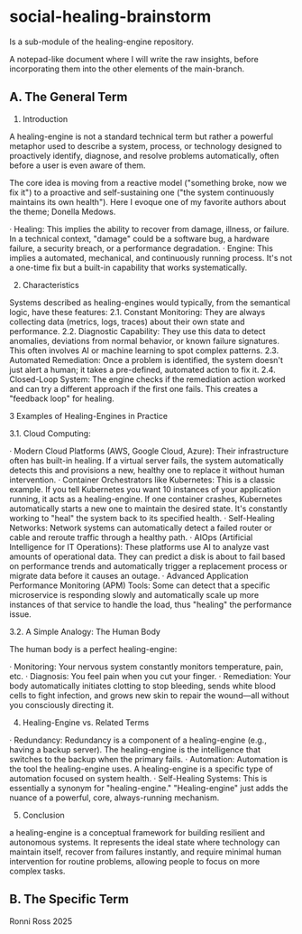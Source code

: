 # social-healing-brainstorm 

Is a sub-module of the healing-engine repository. 

A notepad-like document where I will write the raw insights, before incorporating them into the other elements of the main-branch.

##  A. The General Term

1. Introduction

A healing-engine is not a standard technical term but rather a powerful metaphor used to describe a system, process, or technology designed to proactively identify, diagnose, and resolve problems automatically, often before a user is even aware of them.

The core idea is moving from a reactive model ("something broke, now we fix it") to a proactive and self-sustaining one ("the system continuously maintains its own health"). Here I evoque one of my favorite authors about the theme; Donella Medows.

· Healing: This implies the ability to recover from damage, illness, or failure. In a technical context, "damage" could be a software bug, a hardware failure, a security breach, or a performance degradation.
· Engine: This implies a automated, mechanical, and continuously running process. It's not a one-time fix but a built-in capability that works systematically.

2. Characteristics

Systems described as healing-engines would typically, from the semantical logic, have these features:
2.1. Constant Monitoring: They are always collecting data (metrics, logs, traces) about their own state and performance.
2.2. Diagnostic Capability: They use this data to detect anomalies, deviations from normal behavior, or known failure signatures. This often involves AI or machine learning to spot complex patterns.
2.3. Automated Remediation: Once a problem is identified, the system doesn't just alert a human; it takes a pre-defined, automated action to fix it.
2.4. Closed-Loop System: The engine checks if the remediation action worked and can try a different approach if the first one fails. This creates a "feedback loop" for healing.

3 Examples of Healing-Engines in Practice

3.1. Cloud Computing:

· Modern Cloud Platforms (AWS, Google Cloud, Azure): Their infrastructure often has built-in healing. If a virtual server fails, the system automatically detects this and provisions a new, healthy one to replace it without human intervention.
· Container Orchestrators like Kubernetes: This is a classic example. If you tell Kubernetes you want 10 instances of your application running, it acts as a healing-engine. If one container crashes, Kubernetes automatically starts a new one to maintain the desired state. It's constantly working to "heal" the system back to its specified health.
· Self-Healing Networks: Network systems can automatically detect a failed router or cable and reroute traffic through a healthy path.
· AIOps (Artificial Intelligence for IT Operations): These platforms use AI to analyze vast amounts of operational data. They can predict a disk is about to fail based on performance trends and automatically trigger a replacement process or migrate data before it causes an outage.
· Advanced Application Performance Monitoring (APM) Tools: Some can detect that a specific microservice is responding slowly and automatically scale up more instances of that service to handle the load, thus "healing" the performance issue.

3.2. A Simple Analogy: The Human Body

The human body is a perfect healing-engine:

· Monitoring: Your nervous system constantly monitors temperature, pain, etc.
· Diagnosis: You feel pain when you cut your finger.
· Remediation: Your body automatically initiates clotting to stop bleeding, sends white blood cells to fight infection, and grows new skin to repair the wound—all without you consciously directing it.

4. Healing-Engine vs. Related Terms

· Redundancy: Redundancy is a component of a healing-engine (e.g., having a backup server). The healing-engine is the intelligence that switches to the backup when the primary fails.
· Automation: Automation is the tool the healing-engine uses. A healing-engine is a specific type of automation focused on system health.
· Self-Healing Systems: This is essentially a synonym for "healing-engine." "Healing-engine" just adds the nuance of a powerful, core, always-running mechanism.

5. Conclusion

a healing-engine is a conceptual framework for building resilient and autonomous systems. It represents the ideal state where technology can maintain itself, recover from failures instantly, and require minimal human intervention for routine problems, allowing people to focus on more complex tasks.


## B. The Specific Term


Ronni Ross
2025
